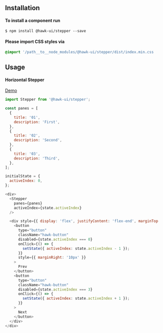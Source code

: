 ## Installation


#### To install a component run
`$ npm install @hawk-ui/stepper --save`


#### Please import CSS styles via
```scss noeditor
@import '/path__to__node_modules/@hawk-ui/stepper/dist/index.min.css
```


## Usage


#### Horizontal Stepper
[Demo](https://hawk.wallnit.com/#!/Stepper/1)
```js static
import Stepper from '@hawk-ui/stepper';
```
```js
const panes = [
  {
    title: '01',
    description: 'First',
  },
  {
    title: '02',
    description: 'Second',
  },
  {
    title: '03',
    description: 'Third',
  },
];

initialState = {
  activeIndex: 0,
};

<div>
  <Stepper
    panes={panes}
    activeIndex={state.activeIndex}
  />

  <div style={{ display: 'flex', justifyContent: 'flex-end', marginTop: '30px' }}>
    <button
      type="button"
      className="hawk-button"
      disabled={state.activeIndex === 0}
      onClick={() => {
        setState({ activeIndex: state.activeIndex - 1 });
      }}
      style={{ marginRight: '10px' }}
    >
      Prev
    </button>
    <button
      type="button"
      className="hawk-button"
      disabled={state.activeIndex === 3}
      onClick={() => {
        setState({ activeIndex: state.activeIndex + 1 });
      }}
    >
      Next
    </button>
  </div>
</div>
```
